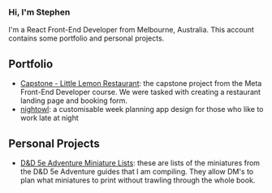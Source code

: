 ### Hi, I'm Stephen

I'm a React Front-End Developer from Melbourne, Australia. This account contains some portfolio and personal projects.

## Portfolio

- [Capstone - Little Lemon Restaurant](https://github.com/smnadalin/capstone): the capstone project from the Meta Front-End Developer course. We were tasked with creating a restaurant landing page and booking form.
- [nightowl](https://github.com/smnadalin/nightowl): a customisable week planning app design for those who like to work late at night

## Personal Projects

- [D&D 5e Adventure Miniature Lists](https://github.com/smnadalin/DnD-5e-Adventure-Miniature-Lists): these are lists of the miniatures from the D&D 5e Adventure guides that I am compiling. They allow DM's to plan what miniatures to print without trawling through the whole book.
